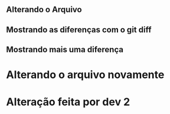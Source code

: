 ## Alterando o Arquivo

## Mostrando as diferenças com o git diff

## Mostrando mais uma diferença

<h1>Alterando o arquivo novamente</h1>
<h1>Alteração feita por dev 2</h1>
